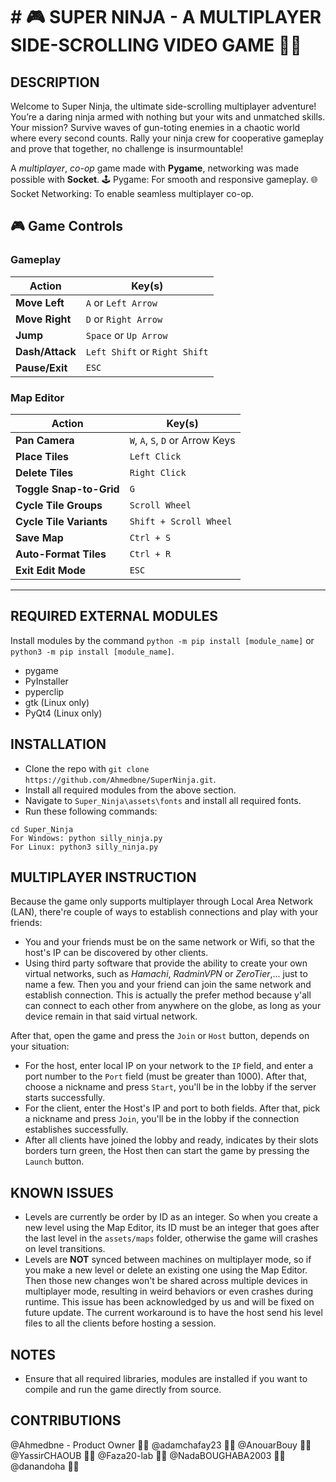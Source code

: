 # # **🎮 SUPER NINJA** - A MULTIPLAYER SIDE-SCROLLING VIDEO GAME 🥷🏻

## DESCRIPTION
Welcome to Super Ninja, the ultimate side-scrolling multiplayer adventure! You’re a daring ninja armed with nothing but your wits and unmatched skills. Your mission? Survive waves of gun-toting enemies in a chaotic world where every second counts. Rally your ninja crew for cooperative gameplay and prove that together, no challenge is insurmountable!

A _multiplayer_, _co-op_ game made with __Pygame__, networking was made possible with __Socket__.
🕹️ Pygame: For smooth and responsive gameplay.
🌐 Socket Networking: To enable seamless multiplayer co-op.


## **🎮 Game Controls**

### **Gameplay**

| Action          | Key(s)                        |
| --------------- | ----------------------------- |
| **Move Left**   | `A` or `Left Arrow`           |
| **Move Right**  | `D` or `Right Arrow`          |
| **Jump**        | `Space` or `Up Arrow`         |
| **Dash/Attack** | `Left Shift` or `Right Shift` |
| **Pause/Exit**  | `ESC`                         |

### **Map Editor**

| Action                  | Key(s)                           |
| ----------------------- | -------------------------------- |
| **Pan Camera**          | `W`, `A`, `S`, `D` or Arrow Keys |
| **Place Tiles**         | `Left Click`                     |
| **Delete Tiles**        | `Right Click`                    |
| **Toggle Snap-to-Grid** | `G`                              |
| **Cycle Tile Groups**   | `Scroll Wheel`                   |
| **Cycle Tile Variants** | `Shift + Scroll Wheel`           |
| **Save Map**            | `Ctrl + S`                       |
| **Auto-Format Tiles**   | `Ctrl + R`                       |
| **Exit Edit Mode**      | `ESC`                            |

---

## REQUIRED EXTERNAL MODULES
Install modules by the command `python -m pip install [module_name]` or `python3 -m pip install [module_name]`.
- pygame
- PyInstaller
- pyperclip
- gtk (Linux only)
- PyQt4 (Linux only)

## INSTALLATION
- Clone the repo with `git clone https://github.com/Ahmedbne/SuperNinja.git`.
- Install all required modules from the above section.
- Navigate to `Super_Ninja\assets\fonts` and install all required fonts.
- Run these following commands:
```
cd Super_Ninja
For Windows: python silly_ninja.py
For Linux: python3 silly_ninja.py
```
 
## MULTIPLAYER INSTRUCTION
Because the game only supports multiplayer through Local Area Network (LAN), there're couple of ways to establish connections and play with your friends:
- You and your friends must be on the same network or Wifi, so that the host's IP can be discovered by other clients.
- Using third party software that provide the ability to create your own virtual networks, such as _Hamachi_, _RadminVPN_ or _ZeroTier_,... just to name a few. Then you and your friend can join the same network and establish connection. This is actually the prefer method because y'all can connect to each other from anywhere on the globe, as long as your device remain in that said virtual network.

After that, open the game and press the `Join` or `Host` button, depends on your situation:
- For the host, enter local IP on your network to the `IP` field, and enter a port number to the `Port` field (must be greater than 1000). After that, choose a nickname and press `Start`, you'll be in the lobby if the server starts successfully.
- For the client, enter the Host's IP and port to both fields. After that, pick a nickname and press `Join`, you'll be in the lobby if the connection establishes successfully.
- After all clients have joined the lobby and ready, indicates by their slots borders turn green, the Host then can start the game by pressing the `Launch` button.

## KNOWN ISSUES
- Levels are currently be order by ID as an integer. So when you create a new level using the Map Editor, its ID must be an integer that goes after the last level in the `assets/maps` folder, otherwise the game will crashes on level transitions.
- Levels are __NOT__ synced between machines on multiplayer mode, so if you make a new level or delete an existing one using the Map Editor. Then those new changes won't be shared across multiple devices in multiplayer mode, resulting in weird behaviors or even crashes during runtime. This issue has been acknowledged by us and will be fixed on future update. The current workaround is to have the host send his level files to all the clients before hosting a session.

## NOTES
- Ensure that all required libraries, modules are installed if you want to compile and run the game directly from source.

## CONTRIBUTIONS
@Ahmedbne - Product Owner 🥷🏻
@adamchafay23 🥷🏻
@AnouarBouy 🥷🏻
@YassirCHAOUB 🥷🏻
@Faza20-lab 🥷🏻
@NadaBOUGHABA2003 🥷🏻
@danandoha 🥷🏻
